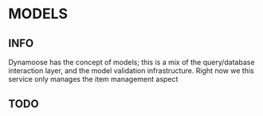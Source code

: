 # MODELS

## INFO
Dynamoose has the concept of models; this is a mix of the query/database interaction layer, and the model validation infrastructure. Right now we this service only manages the item management aspect

## TODO

